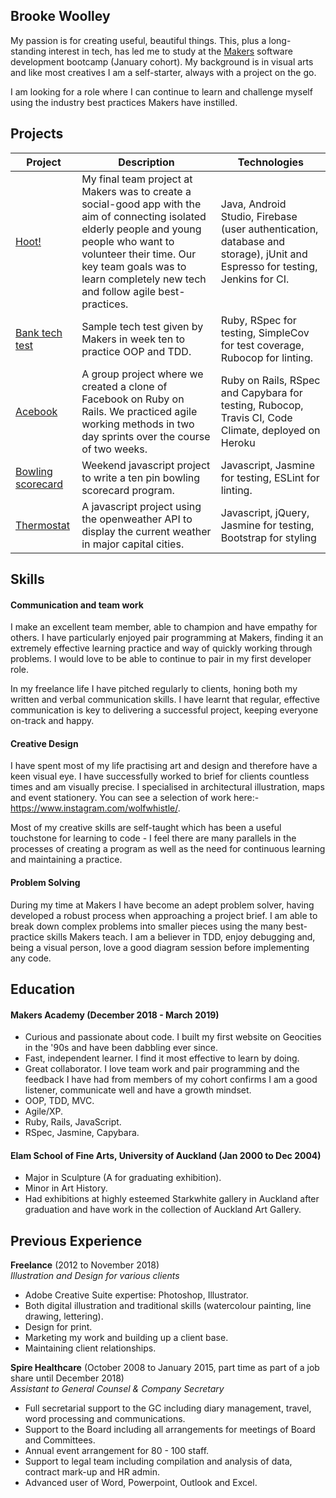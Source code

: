 ## Brooke Woolley

My passion is for creating useful, beautiful things.  This, plus a long-standing interest in tech, has led me to study at the [Makers](https://makers.tech/) software development bootcamp (January cohort). My background is in visual arts and like most creatives I am a self-starter, always with a project on the go.

I am looking for a role where I can continue to learn and challenge myself using the industry best practices Makers have instilled.

## Projects

| Project         | Description               | Technologies  |
| --------------- |---------------------------|-------------|
| [Hoot!](https://github.com/wise-social2/Hoot-App) | My final team project at Makers was to create a social-good app with the aim of connecting isolated elderly people and young people who want to volunteer their time.  Our key team goals was to learn completely new tech and follow agile best-practices. | Java, Android Studio, Firebase (user authentication, database and storage), jUnit and Espresso for testing, Jenkins for CI. |
| [Bank tech test](https://github.com/brookewoolley/bank-tech-test)  | Sample tech test given by Makers in week ten to practice OOP and TDD. | Ruby, RSpec for testing, SimpleCov for test coverage, Rubocop for linting. |
| [Acebook](https://github.com/brookewoolley/acebook-rails-template) | A group project where we created a clone of Facebook on Ruby on Rails. We practiced agile working methods in two day sprints over the course of two weeks. | Ruby on Rails, RSpec and Capybara for testing, Rubocop, Travis CI, Code Climate, deployed on Heroku |
| [Bowling scorecard](https://github.com/brookewoolley/bowling-challenge)| Weekend javascript project to write a ten pin bowling scorecard program. | Javascript, Jasmine for testing, ESLint for linting.|
| [Thermostat](https://github.com/brookewoolley/Thermostat) | A javascript project using the openweather API to display the current weather in major capital cities. | Javascript, jQuery, Jasmine for testing, Bootstrap for styling |


## Skills

#### Communication and team work

I make an excellent team member, able to champion and have empathy for others.  I have particularly enjoyed pair programming at Makers, finding it an extremely effective learning practice and way of quickly working through problems.  I would love to be able to continue to pair in my first developer role.

In my freelance life I have pitched regularly to clients, honing both my written and verbal communication skills. I have learnt that regular, effective communication is key to delivering a successful project, keeping everyone on-track and happy.  

#### Creative Design

I have spent most of my life practising art and design and therefore have a keen visual eye.  I have successfully worked to brief for clients countless times and am visually precise.  I specialised in architectural illustration, maps and event stationery.  You can see a selection of work here:- https://www.instagram.com/wolfwhistle/.   

Most of my creative skills are self-taught which has been a useful touchstone for learning to code - I feel there are many parallels in the processes of creating a program as well as the need for continuous learning and maintaining a practice.

#### Problem Solving

During my time at Makers I have become an adept problem solver, having developed a robust process when approaching a project brief.  I am able to break down complex problems into smaller pieces using the many best-practice skills Makers teach.  I am a believer in TDD, enjoy debugging and, being a visual person, love a good diagram session before implementing any code.

## Education

#### Makers Academy (December 2018 - March 2019)

- Curious and passionate about code.  I built my first website on Geocities in the '90s and have been dabbling ever since.
- Fast, independent learner.  I find it most effective to learn by doing.
- Great collaborator. I love team work and pair programming and the feedback I have had from members of my cohort confirms I am a good listener, communicate well and have a growth mindset.
- OOP, TDD, MVC.
- Agile/XP.
- Ruby, Rails, JavaScript.
- RSpec, Jasmine, Capybara.

#### Elam School of Fine Arts, University of Auckland (Jan 2000 to Dec 2004)

- Major in Sculpture (A for graduating exhibition).
- Minor in Art History.
- Had exhibitions at highly esteemed Starkwhite gallery in Auckland after graduation and have work in the collection of Auckland Art Gallery.

## Previous Experience

**Freelance** (2012 to November 2018)    
*Illustration and Design for various clients*

- Adobe Creative Suite expertise: Photoshop, Illustrator.
- Both digital illustration and traditional skills (watercolour painting, line drawing, lettering).
- Design for print.
- Marketing my work and building up a client base.
- Maintaining client relationships.

**Spire Healthcare** (October 2008 to January 2015, part time as part of a job share until December 2018)   
*Assistant to General Counsel & Company Secretary*

- Full secretarial support to the GC including diary management, travel, word processing and communications.
- Support to the Board including all arrangements for meetings of Board and Committees.
- Annual event arrangement for 80 - 100 staff.
- Support to legal team including compilation and analysis of data, contract mark-up and HR admin.
- Advanced user of Word, Powerpoint, Outlook and Excel.
